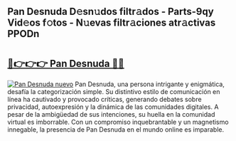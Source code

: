 ## Pan Desnuda D𝚎sn𝚞dos filtr𝚊dos - Parts-9qy Vid𝚎os f𝚘tos - N𝚞evas filtr𝚊ciones atr𝚊ctivas PPODn

# <h2><a href="http://mb0082s.tromn.icu/?c=Pan+Desnuda">🔗👉👉👉 Pan Desnuda 🔗🔗</a></h2>

[![Pan Desnuda nuevo](https://i.imgur.com/pEAQMta.gif)](http://mb0082s.tromn.icu/?c=Pan+Desnuda)
Pan Desnuda, una persona intrigante y enigmática, desafía la categorización simple. Su distintivo estilo de comunicación en línea ha cautivado y provocado críticas, generando debates sobre privacidad, autoexpresión y la dinámica de las comunidades digitales. A pesar de la ambigüedad de sus intenciones, su huella en la comunidad virtual es imborrable. Con un compromiso inquebrantable y un magnetismo innegable, la presencia de Pan Desnuda en el mundo online es imparable.
